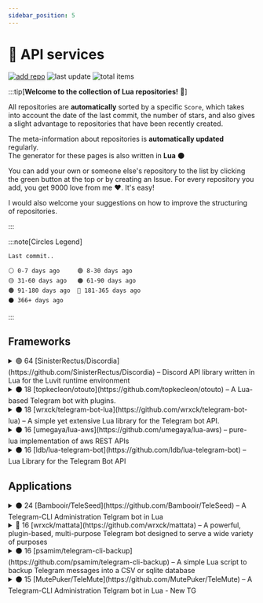 ```yaml
---
sidebar_position: 5
---
```


# 🔗 API services

[![add repo](https://img.shields.io/badge/Add_Your_Repo-green?style=for-the-badge&logo=github)](https://github.com/AMD-NICK/awesome-lua/edit/master/README.md)
![last update](https://img.shields.io/badge/Last_Update-2023/12/21-blue?style=for-the-badge)
![total items](https://img.shields.io/badge/Total_Items-9-blue?style=for-the-badge&logo=awesomelists)


:::tip[**Welcome to the collection of Lua repositories!** 👋]

All repositories are **automatically** sorted by a specific `Score`, which takes into account the date of the last commit, the number of stars, and also gives a slight advantage to repositories that have been recently created.

The meta-information about repositories is **automatically updated** regularly. \
The generator for these pages is also written in **Lua** 🌑

You can add your own or someone else's repository to the list by clicking the green button at the top or by creating an Issue. For every repository you add, you get 9000 love from me ❤️. It's easy!

I would also welcome your suggestions on how to improve the structuring of repositories.

:::

:::note[Circles Legend]

```
Last commit..

⚪ 0-7 days ago     🟢 8-30 days ago
🟡 31-60 days ago   🟠 61-90 days ago
🟤 91-180 days ago  🔴 181-365 days ago
⚫ 366+ days ago
```

:::

## Frameworks

<details>
<summary>🟢 64 [SinisterRectus/Discordia](https://github.com/SinisterRectus/Discordia) – Discord API library written in Lua for the Luvit runtime environment</summary>

**Topics**: `discord`, `discord-api`, `lua`, `luvit` \
**Watchers**: 40 **Forks**: 151 **Stars**: 644 **Issues**: 47 \
**Last commit**: 2023-12-07 (14 days ago) \
**Created at**: 2016-04-18 \
**License**: MIT License

</details>

<details>
<summary>⚫ 18 [topkecleon/otouto](https://github.com/topkecleon/otouto) – A Lua-based Telegram bot with plugins.</summary>

**Topics**: none \
**Watchers**: 18 **Forks**: 116 **Stars**: 173 **Issues**: 1 \
**Last commit**: 2022-06-18 (551 days ago) \
**Created at**: 2015-07-02 \
**License**: GNU Affero General Public License v3.0

</details>

<details>
<summary>⚫ 18 [wrxck/telegram-bot-lua](https://github.com/wrxck/telegram-bot-lua) – A simple yet extensive Lua library for the Telegram bot API.</summary>

**Topics**: `api`, `bot`, `library`, `lua`, `telegram` \
**Watchers**: 13 **Forks**: 36 **Stars**: 158 **Issues**: 7 \
**Last commit**: 2022-07-03 (535 days ago) \
**Created at**: 2017-03-03 \
**License**: GNU General Public License v3.0

</details>

<details>
<summary>⚫ 16 [umegaya/lua-aws](https://github.com/umegaya/lua-aws) – pure-lua implementation of aws REST APIs</summary>

**Topics**: none \
**Watchers**: 13 **Forks**: 35 **Stars**: 118 **Issues**: 8 \
**Last commit**: 2021-10-05 (806 days ago) \
**Created at**: 2013-06-18 \
**License**: none

</details>

<details>
<summary>⚫ 16 [ldb/lua-telegram-bot](https://github.com/ldb/lua-telegram-bot) – Lua Library for the Telegram Bot API</summary>

**Topics**: `bot`, `lua`, `lua-library`, `telegram` \
**Watchers**: 13 **Forks**: 38 **Stars**: 113 **Issues**: 1 \
**Last commit**: 2019-10-08 (1534 days ago) \
**Created at**: 2016-01-17 \
**License**: GNU General Public License v2.0

</details>


## Applications

<details>
<summary>⚫ 24 [Bambooir/TeleSeed](https://github.com/Bambooir/TeleSeed) – A Telegram-CLI Administration Telgram bot in Lua </summary>

**Topics**: none \
**Watchers**: 46 **Forks**: 629 **Stars**: 309 **Issues**: 6 \
**Last commit**: 2019-03-01 (1755 days ago) \
**Created at**: 2015-12-07 \
**License**: GNU Affero General Public License v3.0

</details>

<details>
<summary>🔴 16 [wrxck/mattata](https://github.com/wrxck/mattata) – A powerful, plugin-based, multi-purpose Telegram bot designed to serve a wide variety of purposes</summary>

**Topics**: `bot-api`, `lua`, `plugins`, `telegram`, `telegram-api`, `telegram-bot` \
**Watchers**: 15 **Forks**: 93 **Stars**: 125 **Issues**: 6 \
**Last commit**: 2022-12-25 (360 days ago) \
**Created at**: 2016-08-14 \
**License**: MIT License

</details>

<details>
<summary>⚫ 16 [psamim/telegram-cli-backup](https://github.com/psamim/telegram-cli-backup) – A simple Lua script to backup Telegram messages into a CSV or sqlite database</summary>

**Topics**: `backup`, `dump`, `telegram`, `telegram-cli` \
**Watchers**: 10 **Forks**: 14 **Stars**: 112 **Issues**: 4 \
**Last commit**: 2019-06-02 (1662 days ago) \
**Created at**: 2015-06-26 \
**License**: MIT License

</details>

<details>
<summary>⚫ 15 [MutePuker/TeleMute](https://github.com/MutePuker/TeleMute) – A Telegram-CLI Administration Telgram bot in Lua - New TG</summary>

**Topics**: none \
**Watchers**: 13 **Forks**: 49 **Stars**: 101 **Issues**: 1 \
**Last commit**: 2017-03-12 (2474 days ago) \
**Created at**: 2016-12-28 \
**License**: GNU Affero General Public License v3.0

</details>


